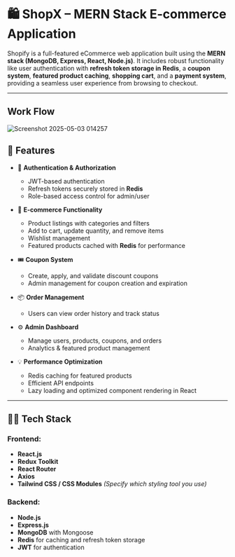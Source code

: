 # 🛍️ ShopX – MERN Stack E-commerce Application

Shopify is a full-featured eCommerce web application built using the **MERN stack (MongoDB, Express, React, Node.js)**. It includes robust functionality like user authentication with **refresh token storage in Redis**, a **coupon system**, **featured product caching**, **shopping cart**, and a **payment system**, providing a seamless user experience from browsing to checkout.

---

## Work Flow
![Screenshot 2025-05-03 014257](https://github.com/user-attachments/assets/1a31b356-f809-495a-84c4-3ccca8e907e8)


## 🚀 Features

- 🔐 **Authentication & Authorization**
  - JWT-based authentication
  - Refresh tokens securely stored in **Redis**
  - Role-based access control for admin/user

- 🛒 **E-commerce Functionality**
  - Product listings with categories and filters
  - Add to cart, update quantity, and remove items
  - Wishlist management
  - Featured products cached with **Redis** for performance

- 🎟️ **Coupon System**
  - Create, apply, and validate discount coupons
  - Admin management for coupon creation and expiration


- 📦 **Order Management**
  - Users can view order history and track status

- ⚙️ **Admin Dashboard**
  - Manage users, products, coupons, and orders
  - Analytics & featured product management

- 💡 **Performance Optimization**
  - Redis caching for featured products
  - Efficient API endpoints
  - Lazy loading and optimized component rendering in React

---

## 🧑‍💻 Tech Stack

### Frontend:
- **React.js**
- **Redux Toolkit**
- **React Router**
- **Axios**
- **Tailwind CSS / CSS Modules** *(Specify which styling tool you use)*

### Backend:
- **Node.js**
- **Express.js**
- **MongoDB** with Mongoose
- **Redis** for caching and refresh token storage
- **JWT** for authentication
